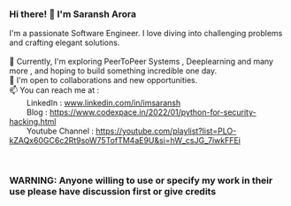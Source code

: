 ### Hi there! 👋 I'm Saransh Arora 

I'm a passionate Software Engineer. I love diving into challenging problems and crafting elegant solutions. 
<br><br>
🌱 Currently, I'm exploring PeerToPeer Systems , Deeplearning and many more , and hoping to build something incredible one day.<br>
💼 I'm open to collaborations and new opportunities. <br>
📫 You can reach me at :<br>
&nbsp;&nbsp;&nbsp;&nbsp;&nbsp;&nbsp;&nbsp;&nbsp;LinkedIn : www.linkedin.com/in/imsaransh <br>
&nbsp;&nbsp;&nbsp;&nbsp;&nbsp;&nbsp;&nbsp;&nbsp;Blog : https://www.codexpace.in/2022/01/python-for-security-hacking.html <br>
&nbsp;&nbsp;&nbsp;&nbsp;&nbsp;&nbsp;&nbsp;&nbsp;Youtube Channel : https://youtube.com/playlist?list=PLO-kZAQx60GC6c2Rt9soW75TofTM4aE9U&si=hW_csJG_7iwkFFEi

&nbsp;&nbsp;&nbsp;&nbsp;&nbsp;&nbsp;&nbsp;&nbsp;
### WARNING: Anyone willing to use or specify my work in their use please have discussion first or give credits<br>
